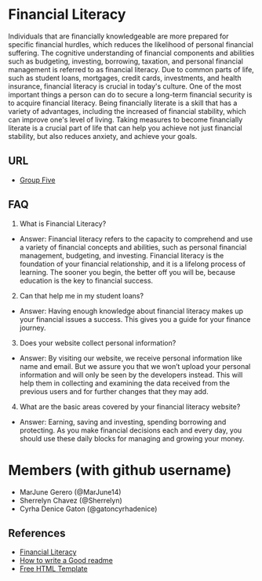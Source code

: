 # Financial Literacy

Individuals that are financially knowledgeable are more prepared for specific financial hurdles, which reduces the likelihood of personal financial suffering. The cognitive understanding of financial components and abilities such as budgeting, investing, borrowing, taxation, and personal financial management is referred to as financial literacy. Due to common parts of life, such as student loans, mortgages, credit cards, investments, and health insurance, financial literacy is crucial in today's culture. One of the most important things a person can do to secure a long-term financial security is to acquire financial literacy. Being financially literate is a skill that has a variety of advantages, including the increased of financial stability, which can improve one's level of living. Taking measures to become financially literate is a crucial part of life that can help you achieve not just financial stability, but also reduces anxiety, and achieve your goals.


## URL

- [Group Five](http://127.0.0.1:5500/index.html#!)


## FAQ

1.  What is Financial Literacy?

- Answer: Financial literacy refers to the capacity to comprehend and use a variety of financial concepts and abilities, such as personal financial management, budgeting, and investing. Financial literacy is the foundation of your financial relationship, and it is a lifelong process of learning. The sooner you begin, the better off you will be, because education is the key to financial success.
 

2.  Can that help me in my student loans?

- Answer: Having enough knowledge about financial literacy makes up your financial issues a success. This gives you a guide for your finance journey. 

3. Does your website collect personal information?

- Answer: By visiting our website, we receive personal information like name and email. But we assure you that we won’t upload your personal information and will only be seen by the developers instead. This will help them in collecting and examining the data received from the previous users and for further changes that they may add. 

4. What are the basic areas covered by your financial literacy website?

- Answer: Earning, saving and investing, spending borrowing and protecting. As you make financial decisions each and every day, you should use these daily blocks for managing and growing your money.


# Members (with github username)
  * MarJune Gerero (@MarJune14)
  * Sherrelyn Chavez (@Sherrelyn)
  * Cyrha Denice Gaton (@gatoncyrhadenice)


  ## References

 - [Financial Literacy](https://corporatefinanceinstitute.com/resources/knowledge/finance/financial-literacy/)
 - [How to write a Good readme](https://bulldogjob.com/news/449-how-to-write-a-good-readme-for-your-github-project)
 - [Free HTML Template](https://github.com/Manurajyadav/Code-Clan?fbclid=IwAR3xNJ7NELto2cwDQXWg_oSN3KxG3MX-2KrZvn4pAXRFIVpOHZolXIpga7w)